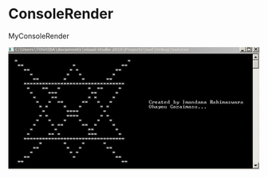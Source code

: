 # ConsoleRender
MyConsoleRender

![alt text](https://github.com/imandana/ConsoleRender/blob/main/Capture.PNG)
